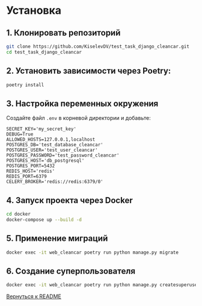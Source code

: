 # Установка

## 1. Клонировать репозиторий
```bash
git clone https://github.com/KiselevDV/test_task_django_cleancar.git
cd test_task_django_cleancar
```

## 2. Установить зависимости через Poetry:
```bash
poetry install
```

## 3. Настройка переменных окружения
Создайте файл `.env` в корневой директории и добавьте:
```env
SECRET_KEY='my_secret_key'
DEBUG=True
ALLOWED_HOSTS=127.0.0.1,localhost
POSTGRES_DB='test_database_cleancar'
POSTGRES_USER='test_user_cleancar'
POSTGRES_PASSWORD='test_password_cleancar'
POSTGRES_HOST='db_postgresql'
POSTGRES_PORT=5432
REDIS_HOST='redis'
REDIS_PORT=6379
CELERY_BROKER='redis://redis:6379/0'
```

## 4. Запуск проекта через Docker
```bash
cd docker
docker-compose up --build -d
```

## 5. Применение миграций
```bash
docker exec -it web_cleancar poetry run python manage.py migrate
```

## 6. Создание суперпользователя
```bash
docker exec -it web_cleancar poetry run python manage.py createsuperuser
```
[Вернуться к README](../README.md)
